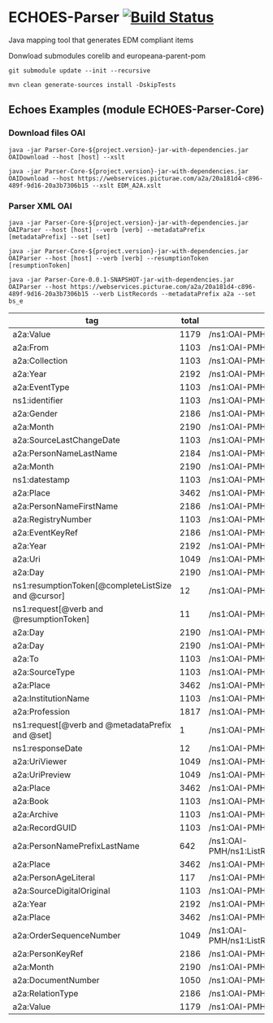 # ECHOES-Parser [![Build Status](https://travis-ci.org/CSUC/ECHOES-Parser.svg?branch=develop)](https://travis-ci.org/CSUC/ECHOES-Parser)
Java mapping tool that generates EDM compliant items

Donwload submodules corelib and europeana-parent-pom

```
git submodule update --init --recursive
```
```
mvn clean generate-sources install -DskipTests
```
## Echoes Examples (module ECHOES-Parser-Core)

### Download files OAI

```
java -jar Parser-Core-${project.version}-jar-with-dependencies.jar OAIDownload --host [host] --xslt
```
```
java -jar Parser-Core-${project.version}-jar-with-dependencies.jar OAIDownload --host https://webservices.picturae.com/a2a/20a181d4-c896-489f-9d16-20a3b7306b15 --xslt EDM_A2A.xslt
```

### Parser XML OAI

```
java -jar Parser-Core-${project.version}-jar-with-dependencies.jar OAIParser --host [host] --verb [verb] --metadataPrefix [metadataPrefix] --set [set]
```
```
java -jar Parser-Core-${project.version}-jar-with-dependencies.jar OAIParser --host [host] --verb [verb] --resumptionToken [resumptionToken]
```

```
java -jar Parser-Core-0.0.1-SNAPSHOT-jar-with-dependencies.jar OAIParser --host https://webservices.picturae.com/a2a/20a181d4-c896-489f-9d16-20a3b7306b15 --verb ListRecords --metadataPrefix a2a --set bs_e
```
| tag  | total | xpath |
| ------------- | ------------- | ------------- |
|a2a:Value|1179|/ns1:OAI-PMH/ns1:ListRecords/ns1:record/ns1:metadata/a2a:A2A[@Version]/a2a:Person[@pid]/a2a:PersonRemark[@Key]/a2a:Value|
|a2a:From|1103|/ns1:OAI-PMH/ns1:ListRecords/ns1:record/ns1:metadata/a2a:A2A[@Version]/a2a:Source/a2a:SourceIndexDate/a2a:From|
|a2a:Collection|1103|/ns1:OAI-PMH/ns1:ListRecords/ns1:record/ns1:metadata/a2a:A2A[@Version]/a2a:Source/a2a:SourceReference/a2a:Collection|
|a2a:Year|2192|/ns1:OAI-PMH/ns1:ListRecords/ns1:record/ns1:metadata/a2a:A2A[@Version]/a2a:Source/a2a:SourceDate/a2a:Year|
|a2a:EventType|1103|/ns1:OAI-PMH/ns1:ListRecords/ns1:record/ns1:metadata/a2a:A2A[@Version]/a2a:Event[@eid]/a2a:EventType|
|ns1:identifier|1103|/ns1:OAI-PMH/ns1:ListRecords/ns1:record/ns1:header/ns1:identifier|
|a2a:Gender|2186|/ns1:OAI-PMH/ns1:ListRecords/ns1:record/ns1:metadata/a2a:A2A[@Version]/a2a:Person[@pid]/a2a:Gender|
|a2a:Month|2190|/ns1:OAI-PMH/ns1:ListRecords/ns1:record/ns1:metadata/a2a:A2A[@Version]/a2a:Person[@pid]/a2a:BirthDate/a2a:Month|
|a2a:SourceLastChangeDate|1103|/ns1:OAI-PMH/ns1:ListRecords/ns1:record/ns1:metadata/a2a:A2A[@Version]/a2a:Source/a2a:SourceLastChangeDate|
|a2a:PersonNameLastName|2184|/ns1:OAI-PMH/ns1:ListRecords/ns1:record/ns1:metadata/a2a:A2A[@Version]/a2a:Person[@pid]/a2a:PersonName/a2a:PersonNameLastName|
|a2a:Month|2190|/ns1:OAI-PMH/ns1:ListRecords/ns1:record/ns1:metadata/a2a:A2A[@Version]/a2a:Event[@eid]/a2a:EventDate/a2a:Month|
|ns1:datestamp|1103|/ns1:OAI-PMH/ns1:ListRecords/ns1:record/ns1:header/ns1:datestamp|
|a2a:Place|3462|/ns1:OAI-PMH/ns1:ListRecords/ns1:record/ns1:metadata/a2a:A2A[@Version]/a2a:Person[@pid]/a2a:BirthPlace/a2a:Place|
|a2a:PersonNameFirstName|2186|/ns1:OAI-PMH/ns1:ListRecords/ns1:record/ns1:metadata/a2a:A2A[@Version]/a2a:Person[@pid]/a2a:PersonName/a2a:PersonNameFirstName|
|a2a:RegistryNumber|1103|/ns1:OAI-PMH/ns1:ListRecords/ns1:record/ns1:metadata/a2a:A2A[@Version]/a2a:Source/a2a:SourceReference/a2a:RegistryNumber|
|a2a:EventKeyRef|2186|/ns1:OAI-PMH/ns1:ListRecords/ns1:record/ns1:metadata/a2a:A2A[@Version]/a2a:RelationEP/a2a:EventKeyRef|
|a2a:Year|2192|/ns1:OAI-PMH/ns1:ListRecords/ns1:record/ns1:metadata/a2a:A2A[@Version]/a2a:Event[@eid]/a2a:EventDate/a2a:Year|
|a2a:Uri|1049|/ns1:OAI-PMH/ns1:ListRecords/ns1:record/ns1:metadata/a2a:A2A[@Version]/a2a:Source/a2a:SourceAvailableScans/a2a:Scan/a2a:Uri|
|a2a:Day|2190|/ns1:OAI-PMH/ns1:ListRecords/ns1:record/ns1:metadata/a2a:A2A[@Version]/a2a:Person[@pid]/a2a:BirthDate/a2a:Day|
|ns1:resumptionToken[@completeListSize and @cursor]|12|/ns1:OAI-PMH/ns1:ListRecords/ns1:resumptionToken[@completeListSize and @cursor]|
|ns1:request[@verb and @resumptionToken]|11|/ns1:OAI-PMH/ns1:request[@verb and @resumptionToken]|
|a2a:Day|2190|/ns1:OAI-PMH/ns1:ListRecords/ns1:record/ns1:metadata/a2a:A2A[@Version]/a2a:Source/a2a:SourceDate/a2a:Day|
|a2a:Day|2190|/ns1:OAI-PMH/ns1:ListRecords/ns1:record/ns1:metadata/a2a:A2A[@Version]/a2a:Event[@eid]/a2a:EventDate/a2a:Day|
|a2a:To|1103|/ns1:OAI-PMH/ns1:ListRecords/ns1:record/ns1:metadata/a2a:A2A[@Version]/a2a:Source/a2a:SourceIndexDate/a2a:To|
|a2a:SourceType|1103|/ns1:OAI-PMH/ns1:ListRecords/ns1:record/ns1:metadata/a2a:A2A[@Version]/a2a:Source/a2a:SourceType|
|a2a:Place|3462|/ns1:OAI-PMH/ns1:ListRecords/ns1:record/ns1:metadata/a2a:A2A[@Version]/a2a:Source/a2a:SourcePlace/a2a:Place|
|a2a:InstitutionName|1103|/ns1:OAI-PMH/ns1:ListRecords/ns1:record/ns1:metadata/a2a:A2A[@Version]/a2a:Source/a2a:SourceReference/a2a:InstitutionName|
|a2a:Profession|1817|/ns1:OAI-PMH/ns1:ListRecords/ns1:record/ns1:metadata/a2a:A2A[@Version]/a2a:Person[@pid]/a2a:Profession|
|ns1:request[@verb and @metadataPrefix and @set]|1|/ns1:OAI-PMH/ns1:request[@verb and @metadataPrefix and @set]|
|ns1:responseDate|12|/ns1:OAI-PMH/ns1:responseDate|
|a2a:UriViewer|1049|/ns1:OAI-PMH/ns1:ListRecords/ns1:record/ns1:metadata/a2a:A2A[@Version]/a2a:Source/a2a:SourceAvailableScans/a2a:Scan/a2a:UriViewer|
|a2a:UriPreview|1049|/ns1:OAI-PMH/ns1:ListRecords/ns1:record/ns1:metadata/a2a:A2A[@Version]/a2a:Source/a2a:SourceAvailableScans/a2a:Scan/a2a:UriPreview|
|a2a:Place|3462|/ns1:OAI-PMH/ns1:ListRecords/ns1:record/ns1:metadata/a2a:A2A[@Version]/a2a:Source/a2a:SourceReference/a2a:Place|
|a2a:Book|1103|/ns1:OAI-PMH/ns1:ListRecords/ns1:record/ns1:metadata/a2a:A2A[@Version]/a2a:Source/a2a:SourceReference/a2a:Book|
|a2a:Archive|1103|/ns1:OAI-PMH/ns1:ListRecords/ns1:record/ns1:metadata/a2a:A2A[@Version]/a2a:Source/a2a:SourceReference/a2a:Archive|
|a2a:RecordGUID|1103|/ns1:OAI-PMH/ns1:ListRecords/ns1:record/ns1:metadata/a2a:A2A[@Version]/a2a:Source/a2a:RecordGUID|
|a2a:PersonNamePrefixLastName|642|/ns1:OAI-PMH/ns1:ListRecords/ns1:record/ns1:metadata/a2a:A2A[@Version]/a2a:Person[@pid]/a2a:PersonName/a2a:PersonNamePrefixLastName|
|a2a:Place|3462|/ns1:OAI-PMH/ns1:ListRecords/ns1:record/ns1:metadata/a2a:A2A[@Version]/a2a:Event[@eid]/a2a:EventPlace/a2a:Place|
|a2a:PersonAgeLiteral|117|/ns1:OAI-PMH/ns1:ListRecords/ns1:record/ns1:metadata/a2a:A2A[@Version]/a2a:Person[@pid]/a2a:Age/a2a:PersonAgeLiteral|
|a2a:SourceDigitalOriginal|1103|/ns1:OAI-PMH/ns1:ListRecords/ns1:record/ns1:metadata/a2a:A2A[@Version]/a2a:Source/a2a:SourceDigitalOriginal|
|a2a:Year|2192|/ns1:OAI-PMH/ns1:ListRecords/ns1:record/ns1:metadata/a2a:A2A[@Version]/a2a:Person[@pid]/a2a:BirthDate/a2a:Year|
|a2a:Place|3462|/ns1:OAI-PMH/ns1:ListRecords/ns1:record/ns1:metadata/a2a:A2A[@Version]/a2a:Person[@pid]/a2a:Residence/a2a:Place|
|a2a:OrderSequenceNumber|1049|/ns1:OAI-PMH/ns1:ListRecords/ns1:record/ns1:metadata/a2a:A2A[@Version]/a2a:Source/a2a:SourceAvailableScans/a2a:Scan/a2a:OrderSequenceNumber|
|a2a:PersonKeyRef|2186|/ns1:OAI-PMH/ns1:ListRecords/ns1:record/ns1:metadata/a2a:A2A[@Version]/a2a:RelationEP/a2a:PersonKeyRef|
|a2a:Month|2190|/ns1:OAI-PMH/ns1:ListRecords/ns1:record/ns1:metadata/a2a:A2A[@Version]/a2a:Source/a2a:SourceDate/a2a:Month|
|a2a:DocumentNumber|1050|/ns1:OAI-PMH/ns1:ListRecords/ns1:record/ns1:metadata/a2a:A2A[@Version]/a2a:Source/a2a:SourceReference/a2a:DocumentNumber|
|a2a:RelationType|2186|/ns1:OAI-PMH/ns1:ListRecords/ns1:record/ns1:metadata/a2a:A2A[@Version]/a2a:RelationEP/a2a:RelationType|
|a2a:Value|1179|/ns1:OAI-PMH/ns1:ListRecords/ns1:record/ns1:metadata/a2a:A2A[@Version]/a2a:Source/a2a:SourceRemark[@Key]/a2a:Value|
